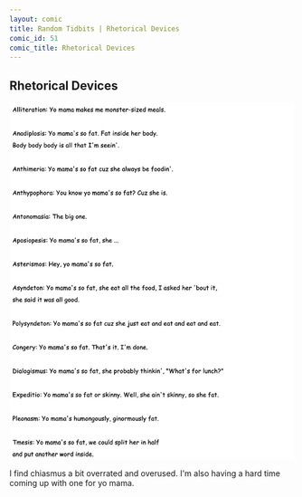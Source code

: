 ```yaml
---
layout: comic
title: Random Tidbits | Rhetorical Devices
comic_id: 51
comic_title: Rhetorical Devices
---
```


## Rhetorical Devices

<img id="img51" src="/assets/images/51.png">

I find chiasmus a bit overrated and overused. I'm also having a hard time coming up with one for yo mama.
